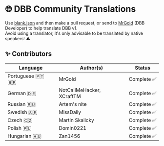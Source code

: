 # 🌐 DBB Community Translations
Use [blank.json](blank.json) and then make a pull request, or send to [MrGold](https://discord.gg/PAzxTDw) (DBB Developer) to help translate DBB v1.<br>
Avoid using a translator, it's only advisable to be translated by native speakers! ⚠️

## ✨ Contributors
| Language        | Author(s)                 | Status       |
| --------------- | ------------------------- | ------------ |
| Portuguese 🇵🇹 🇧🇷 | MrGold                    | Complete ✅ |
| German 🇩🇪       | NotCallMeHacker, XCraftTM  | Complete ✅ |
| Russian 🇷🇺      | Artem's nite               | Complete ✅ |
| Swedish 🇸🇪      | MissDaily                  | Complete ✅ |
| Czech 🇨🇿        | Martin Skalicky            | Complete ✅ |
| Polish 🇵🇱       | Domin0221                  | Complete ✅ |
| Hungarian 🇭🇺    | Zan1456                    | Complete ✅ |
